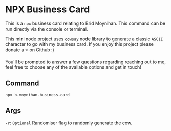 # NPX Business Card

This is a `npx` business card relating to Brid Moynihan. This command can be run directly via the console or terminal.

This mini node project uses [`cowsay`](https://www.npmjs.com/package/cowsay) node library to generate a classic `ASCII` character to go with my business card.
If you enjoy this project please donate a ⭐ on Github :) 

You'll be prompted to answer a few questions regarding reaching out to me, feel free to choose any of the available options and get in touch! 

## Command
```
npx b-moynihan-business-card
```

## Args
`-r`: `Optional` Randomiser flag to randomly generate the cow.
